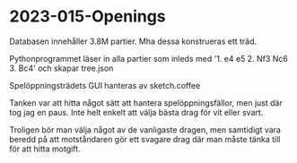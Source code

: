 # 2023-015-Openings

Databasen innehåller 3.8M partier. Mha dessa konstrueras ett träd.

Pythonprogrammet läser in alla partier som inleds med '1. e4 e5 2. Nf3 Nc6 3. Bc4'
och skapar tree.json

Spelöppningsträdets GUI hanteras av sketch.coffee

Tanken var att hitta något sätt att hantera spelöppningsfällor, men just där tog jag en paus.
Inte helt enkelt att välja bästa drag för vit eller svart.

Troligen bör man välja något av de vanligaste dragen,
men samtidigt vara beredd på att motståndaren gör ett svagare drag
där man måste tänka till för att hitta motgift.
